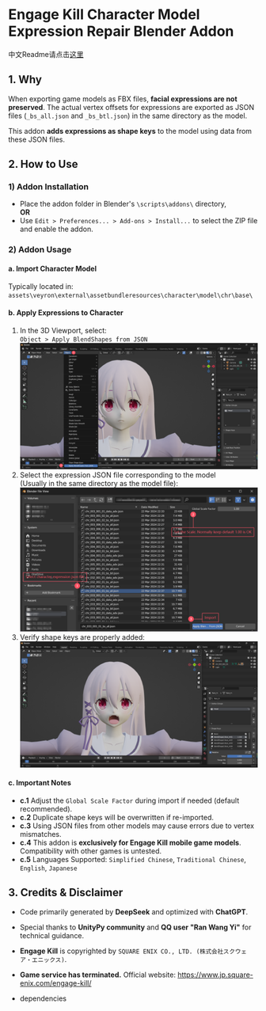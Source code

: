 # Engage Kill Character Model Expression Repair Blender Addon

中文Readme请点击[这里](README.zh-CN.md)

## 1. Why

When exporting game models as FBX files, **facial expressions are not preserved**. The actual vertex offsets for expressions are exported as JSON files (`_bs_all.json` and `_bs_btl.json`) in the same directory as the model.  

This addon **adds expressions as shape keys** to the model using data from these JSON files.

## 2. How to Use

### 1) Addon Installation
- Place the addon folder in Blender's `\scripts\addons\` directory,  
  **OR**  
- Use `Edit > Preferences... > Add-ons > Install...` to select the ZIP file and enable the addon.

### 2) Addon Usage
#### **a. Import Character Model**  
Typically located in:  
`assets\veyron\external\assetbundleresources\character\model\chr\base\`

#### **b. Apply Expressions to Character**  

1. In the 3D Viewport, select:  
   `Object > Apply BlendShapes from JSON`  
   ![](./image/Step1_en.png)
2. Select the expression JSON file corresponding to the model  
 (Usually in the same directory as the model file):  
   ![](./image/Step2_en.png)  
3. Verify shape keys are properly added:  
   ![](./image/Step3_en.png)  

#### **c. Important Notes**  
  - **c.1** Adjust the `Global Scale Factor` during import if needed (default recommended).  
  - **c.2** Duplicate shape keys will be overwritten if re-imported.  
  - **c.3** Using JSON files from other models may cause errors due to vertex mismatches.  
  - **c.4** This addon is **exclusively for Engage Kill mobile game models**. Compatibility with other games is untested.  
  - **c.5** Languages Supported: `Simplified Chinese`, `Traditional Chinese`, `English`, `Japanese`

## 3. Credits & Disclaimer
- Code primarily generated by **DeepSeek** and optimized with **ChatGPT**.  
- Special thanks to **UnityPy community** and **QQ user "Ran Wang Yi"** for technical guidance.  
- **Engage Kill** is copyrighted by `SQUARE ENIX CO., LTD. (株式会社スクウェア・エニックス)`.  
- **Game service has terminated.** Official website: https://www.jp.square-enix.com/engage-kill/

- dependencies

[CGCookie]: https://github.com/CGCookie/blender-addon-updater/tree/v1.1.1	"blender-addon-update"


